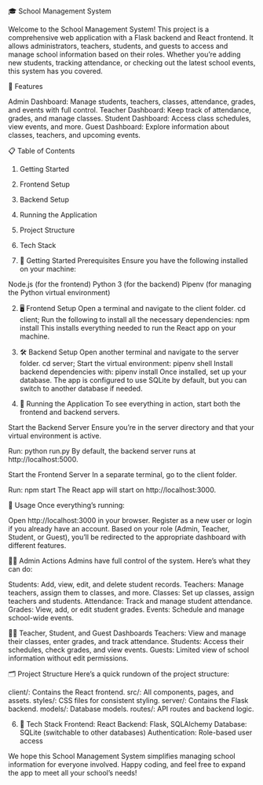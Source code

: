 🎓 School Management System

Welcome to the School Management System! This project is a comprehensive web application with a Flask backend and React frontend. It allows administrators, teachers, students, and guests to access and manage school information based on their roles. Whether you’re adding new students, tracking attendance, or checking out the latest school events, this system has you covered.

🌟 Features

Admin Dashboard: Manage students, teachers, classes, attendance, grades, and events with full control.
Teacher Dashboard: Keep track of attendance, grades, and manage classes.
Student Dashboard: Access class schedules, view events, and more.
Guest Dashboard: Explore information about classes, teachers, and upcoming events.


📋 Table of Contents

1. Getting Started
2. Frontend Setup
3. Backend Setup
4. Running the Application
5. Project Structure
6. Tech Stack


1. 🚀 Getting Started
Prerequisites
Ensure you have the following installed on your machine:

Node.js (for the frontend)
Python 3 (for the backend)
Pipenv (for managing the Python virtual environment)


2. 🖥️ Frontend Setup
Open a terminal and navigate to the client folder.
cd client;
Run the following to install all the necessary dependencies:
npm install
This installs everything needed to run the React app on your machine.


3. 🛠️ Backend Setup
Open another terminal and navigate to the server folder.
cd server;
Start the virtual environment:
pipenv shell
Install backend dependencies with:
pipenv install
Once installed, set up your database. The app is configured to use SQLite by default, but you can switch to another database if needed.

4. 🎉 Running the Application
To see everything in action, start both the frontend and backend servers.

Start the Backend Server
Ensure you’re in the server directory and that your virtual environment is active.

Run:
 python run.py
By default, the backend server runs at http://localhost:5000.

Start the Frontend Server
In a separate terminal, go to the client folder.

Run:
npm start
The React app will start on http://localhost:3000.

🎈 Usage
Once everything’s running:

Open http://localhost:3000 in your browser.
Register as a new user or login if you already have an account.
Based on your role (Admin, Teacher, Student, or Guest), you’ll be redirected to the appropriate dashboard with different features.

👩‍💼 Admin Actions
Admins have full control of the system. Here’s what they can do:

Students: Add, view, edit, and delete student records.
Teachers: Manage teachers, assign them to classes, and more.
Classes: Set up classes, assign teachers and students.
Attendance: Track and manage student attendance.
Grades: View, add, or edit student grades.
Events: Schedule and manage school-wide events.

🧑‍🏫 Teacher, Student, and Guest Dashboards
Teachers: View and manage their classes, enter grades, and track attendance.
Students: Access their schedules, check grades, and view events.
Guests: Limited view of school information without edit permissions.

🗂️ Project Structure
Here’s a quick rundown of the project structure:

client/: Contains the React frontend.
src/: All components, pages, and assets.
styles/: CSS files for consistent styling.
server/: Contains the Flask backend.
models/: Database models.
routes/: API routes and backend logic.



6. 🔧 Tech Stack
Frontend: React
Backend: Flask, SQLAlchemy
Database: SQLite (switchable to other databases)
Authentication: Role-based user access



We hope this School Management System simplifies managing school information for everyone involved. Happy coding, and feel free to expand the app to meet all your school’s needs!